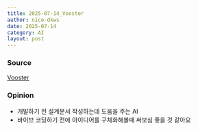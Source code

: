 ```yaml
---
title: 2025-07-14_Vooster
author: nice-dkws
date: 2025-07-14
category: AI
layout: post
---
```

### Source
[Vooster](https://www.vooster.ai/ko)

### Opinion
* 개발하기 전 설계문서 작성하는데 도움을 주는 AI
* 바이브 코딩하기 전에 아이디어를 구체화해볼때 써보심 좋을 것 같아요
